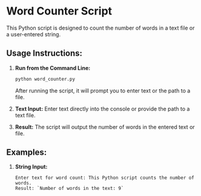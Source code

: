 # Word Counter Script

This Python script is designed to count the number of words in a text file or a user-entered string.

## Usage Instructions:

1. **Run from the Command Line:**
    ```bash
    python word_counter.py
    ```
   
   After running the script, it will prompt you to enter text or the path to a file.

2. **Text Input:**
   Enter text directly into the console or provide the path to a text file.

3. **Result:**
   The script will output the number of words in the entered text or file.

## Examples:

1. **String Input:**
   ```plaintext
   Enter text for word count: This Python script counts the number of words.
   Result: `Number of words in the text: 9`
